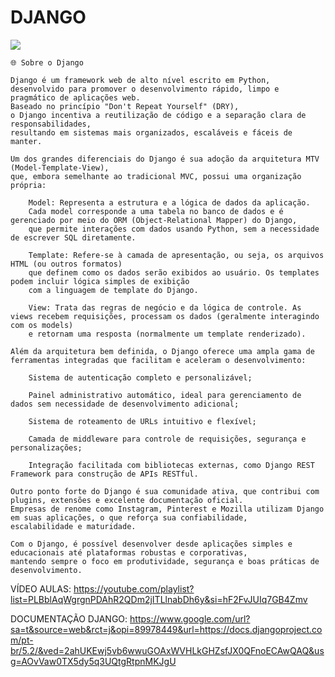 # DJANGO



<img style="text-align: center" src="https://encrypted-tbn0.gstatic.com/images?q=tbn:ANd9GcTckjqKtZBXcjxqSi74DGO891i_8JabYhl5GbKXiPd8CQaOS5Zg62ogOyV0&s=10"/>

    🌐 Sobre o Django
    
    Django é um framework web de alto nível escrito em Python,
    desenvolvido para promover o desenvolvimento rápido, limpo e pragmático de aplicações web.
    Baseado no princípio "Don't Repeat Yourself" (DRY), 
    o Django incentiva a reutilização de código e a separação clara de responsabilidades,
    resultando em sistemas mais organizados, escaláveis e fáceis de manter.
    
    Um dos grandes diferenciais do Django é sua adoção da arquitetura MTV (Model-Template-View),
    que, embora semelhante ao tradicional MVC, possui uma organização própria:
    
        Model: Representa a estrutura e a lógica de dados da aplicação. 
        Cada model corresponde a uma tabela no banco de dados e é gerenciado por meio do ORM (Object-Relational Mapper) do Django,
        que permite interações com dados usando Python, sem a necessidade de escrever SQL diretamente.
    
        Template: Refere-se à camada de apresentação, ou seja, os arquivos HTML (ou outros formatos) 
        que definem como os dados serão exibidos ao usuário. Os templates podem incluir lógica simples de exibição
        com a linguagem de template do Django.
    
        View: Trata das regras de negócio e da lógica de controle. As views recebem requisições, processam os dados (geralmente interagindo com os models)
        e retornam uma resposta (normalmente um template renderizado).
    
    Além da arquitetura bem definida, o Django oferece uma ampla gama de ferramentas integradas que facilitam e aceleram o desenvolvimento:
    
        Sistema de autenticação completo e personalizável;
    
        Painel administrativo automático, ideal para gerenciamento de dados sem necessidade de desenvolvimento adicional;
    
        Sistema de roteamento de URLs intuitivo e flexível;
    
        Camada de middleware para controle de requisições, segurança e personalizações;
    
        Integração facilitada com bibliotecas externas, como Django REST Framework para construção de APIs RESTful.
    
    Outro ponto forte do Django é sua comunidade ativa, que contribui com plugins, extensões e excelente documentação oficial.
    Empresas de renome como Instagram, Pinterest e Mozilla utilizam Django em suas aplicações, o que reforça sua confiabilidade, 
    escalabilidade e maturidade.
    
    Com o Django, é possível desenvolver desde aplicações simples e educacionais até plataformas robustas e corporativas,
    mantendo sempre o foco em produtividade, segurança e boas práticas de desenvolvimento.
    





VÍDEO AULAS: https://youtube.com/playlist?list=PLBblAqWgrgnPDAhR2QDm2jITLlnabDh6y&si=hF2FvJUIq7GB4Zmv


DOCUMENTAÇÃO DJANGO: https://www.google.com/url?sa=t&source=web&rct=j&opi=89978449&url=https://docs.djangoproject.com/pt-br/5.2/&ved=2ahUKEwj5vb6wwuGOAxWVHLkGHZsfJX0QFnoECAwQAQ&usg=AOvVaw0TX5dy5q3UQtgRtpnMKJgU
